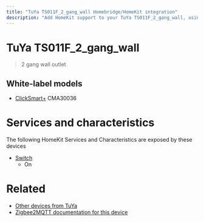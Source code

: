 ```yaml
---
title: "TuYa TS011F_2_gang_wall Homebridge/HomeKit integration"
description: "Add HomeKit support to your TuYa TS011F_2_gang_wall, using Homebridge, Zigbee2MQTT and homebridge-z2m."
---
```

<!---
This file has been GENERATED using src/docgen/docgen.ts
DO NOT EDIT THIS FILE MANUALLY!
-->
# TuYa TS011F_2_gang_wall
> 2 gang wall outlet


## White-label models
* [ClickSmart+](../index.md#clicksmart+) CMA30036

# Services and characteristics
The following HomeKit Services and Characteristics are exposed by
these devices

* [Switch](../../switch.md)
  * On


# Related
* [Other devices from TuYa](../index.md#tuya)
* [Zigbee2MQTT documentation for this device](https://www.zigbee2mqtt.io/devices/TS011F_2_gang_wall.html)